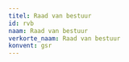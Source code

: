 ```yaml
---
titel: Raad van bestuur
id: rvb
naam: Raad van bestuur
verkorte_naam: Raad van bestuur
konvent: gsr
---
```

